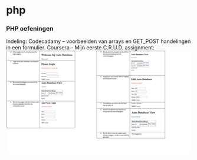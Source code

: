 # php
### PHP oefeningen
Indeling:
Codecadamy – voorbeelden van arrays en GET_POST handelingen  in een formulier.
Coursera - Mijn eerste C.R.U.D. assignment:
![CRUD](./img/crud.jpg)
